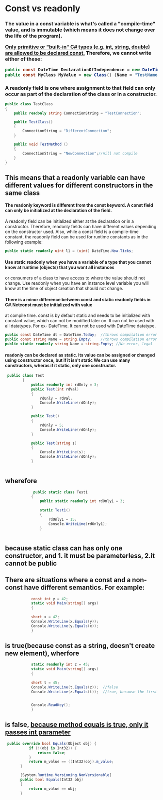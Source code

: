 # Const vs readonly

<h3>The value in a const variable is what's called a "compile-time" value, and is immutable (which means it does not change over 
the life of the program).
<p>
<a href=https://www.exceptionnotfound.net/const-vs-static-vs-readonly-in-c-sharp-applications>Only <b> primitive or "built-in" C# types</b> (e.g. int, string, double) are allowed to be declared const.</a> 
Therefore, we <b> cannot write </b>either of these:

```C#
public const DateTime DeclarationOfIndependence = new DateTime(1776,7,4);  
public const MyClass MyValue = new Class() {Name = "TestName"};
```

### A readonly field is one where assignment to that field can only occur as part of the declaration of the class or in a constructor.


```C#
public class TestClass  
{
    public readonly string ConnectionString = "TestConnection";

    public TestClass()
    {
        ConnectionString = "DifferentConnection";
    }

    public void TestMethod ()
    {
        ConnectionString = "NewConnection";//Will not compile
    }
}

```

## This means that a readonly variable can have different values for different constructors in the same class</h2>


#### The readonly keyword is different from the const keyword. A const field can only be initialized at the declaration of the field.
A readonly field can be initialized either at the declaration or in a constructor. Therefore, readonly fields can have different
values depending on the constructor used. Also, while a const field is a compile-time constant, the readonly field can be used 
for runtime constants as in the following example:

```C#
public static readonly uint l1 = (uint) DateTime.Now.Ticks;

```
#### Use static readonly when you have a variable of a type that you cannot know at runtime (objects) that you want all instances
or consumers of a class to have access to where the value should not change.
Use readonly when you have an instance level variable you will know at the time of object creation that should not change.

#### There is a minor difference between const and static readonly fields in C#.Netconst must be initialized with value
at compile time. 
const is by default static and needs to be initialized with constant value, which can not be modified later on. 
It can not be used with all datatypes. For ex- DateTime. It can not be used with DateTime datatype.</h4>

```C#
public const DateTime dt = DateTime.Today;  //throws compilation error
public const string Name = string.Empty;    //throws compilation error
public static readonly string Name = string.Empty; //No error, legal

```
<h4>readonly can be declared as static. Its value can be assigned or changed using constructor once, but if it isn't static We  can 
use <b>many constructors, wheras if it static, only one constructor.</b></h4>

```C#
 public class Test
        {
            public readonly int rdOnly = 3;
            public Test(int rdVal)
            {
                rdOnly = rdVal;
                Console.WriteLine(rdOnly);
            }

            public Test()
            {
                rdOnly = 5;
                Console.WriteLine(rdOnly);
            }

            public Test(string s)
            {
                Console.WriteLine(s);
                Console.WriteLine(rdOnly);
            }
            
```
            
<h2>wherefore</h2>
            
```C#
             public static class Test1
            {
                public static readonly int rdOnly1 = 3;
                
                static Test1()
                {
                    rdOnly1 = 15;
                    Console.WriteLine(rdOnly1);
                }
                
```
<h2>because static class can has only one constructor, and
                1. it must be<b> parameterless</b>, 2.it <b> cannot be public</b></h2>
                
                
<h2>There are situations where a const and a non-const have different semantics. For example:</h2>
                
```C#
            const int y = 42;
            static void Main(string[] args)
            { 
                     
            short x = 42;
            Console.WriteLine(x.Equals(y));
            Console.WriteLine(y.Equals(x));
            }
```
 <h2>is true(because const as a string, doesn't create new element), wherfore</h2>
 
```C#
            static readonly int z = 45;
            static void Main(string[] args)
            {
                     
            short t = 45;
            Console.WriteLine(t.Equals(z));  //false
            Console.WriteLine(z.Equals(t));  //true, because the first  parameter is type of <int>
           

            Console.ReadKey();
            }
 ```
 <h2>is false, <a href=https://referencesource.microsoft.com/#mscorlib/system/int32.cs,225942ed7b7a3252>because method equals is true, only it passes int parameter</a></h2>
 
 ```C#
  public override bool Equals(Object obj) {
            if (!(obj is Int32)) {
                return false;
            }
            return m_value == ((Int32)obj).m_value;
        }
 
        [System.Runtime.Versioning.NonVersionable]
        public bool Equals(Int32 obj)
        {
            return m_value == obj;
        }
        
```
            
       
                


